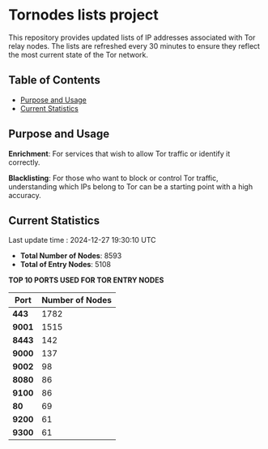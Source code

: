 # Tornodes lists project

This repository provides updated lists of IP addresses associated with Tor relay nodes. The lists are refreshed every 30 minutes to ensure they reflect the most current state of the Tor network.

## Table of Contents

- [Purpose and Usage](#purpose-and-usage)
- [Current Statistics](#current-statistics)


## Purpose and Usage

**Enrichment**: For services that wish to allow Tor traffic or identify it correctly.

**Blacklisting**: For those who want to block or control Tor traffic, understanding which IPs belong to Tor can be a starting point with a high accuracy.

## Current Statistics

Last update time : 2024-12-27 19:30:10 UTC

- **Total Number of Nodes**: 8593
- **Total of Entry Nodes**: 5108

**TOP 10 PORTS USED FOR TOR ENTRY NODES**

| **Port** | **Number of Nodes** |
|------|-----------------|
| **443**   | 1782  |
| **9001**   | 1515  |
| **8443**   | 142  |
| **9000**   | 137  |
| **9002**   | 98  |
| **8080**   | 86  |
| **9100**   | 86  |
| **80**   | 69  |
| **9200**   | 61  |
| **9300**   | 61  |

